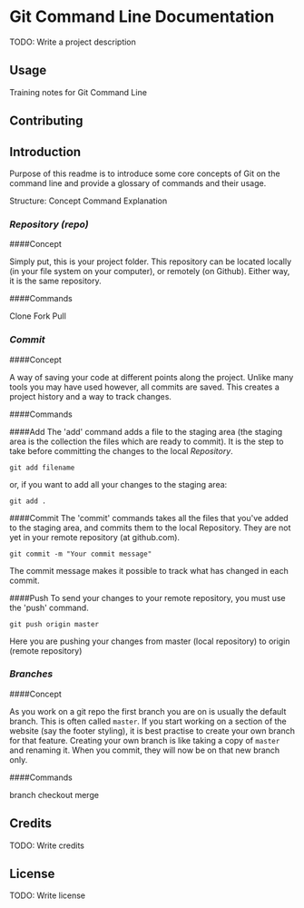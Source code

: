 # Git Command Line Documentation

TODO: Write a project description

## Usage

Training notes for Git Command Line

## Contributing

## Introduction

Purpose of this readme is to introduce some core concepts of Git on the command line and provide a glossary of commands and their usage.

Structure:
Concept
Command
Explanation

### *Repository (repo)*

####Concept

Simply put, this is your project folder. This repository can be located locally (in your file system on your computer), or remotely (on Github). Either way, it is the same repository.

####Commands

Clone
Fork
Pull

### *Commit*

####Concept

A way of saving your code at different points along the project. Unlike many tools you may have used however, all commits are saved. This creates a project history and a way to track changes.

####Commands

####Add
The 'add' command adds a file to the staging area (the staging area is the collection the files which are ready to commit).
It is the step to take before committing the changes to the local *Repository*.
```
git add filename
```
or, if you want to add all your changes to the staging area:
```
git add .
```

####Commit
The 'commit' commands takes all the files that you've added to the staging area, and commits them to the local Repository. They are not yet in your remote repository (at github.com).
```
git commit -m "Your commit message"
```
The commit message makes it possible to track what has changed in each commit.

####Push
To send your changes to your remote repository, you must use the 'push' command.
```
git push origin master
```
Here you are pushing your changes from master (local repository) to origin (remote repository)

### *Branches*

####Concept

As you work on a git repo the first branch you are on is usually the default branch. This is often called `master`. If you start working on a section of the website (say the footer styling), it is best practise to create your own branch for that feature. Creating your own branch is like taking a copy of `master` and renaming it. When you commit, they will now be on that new branch only.


####Commands

branch
checkout
merge




## Credits

TODO: Write credits

## License

TODO: Write license
